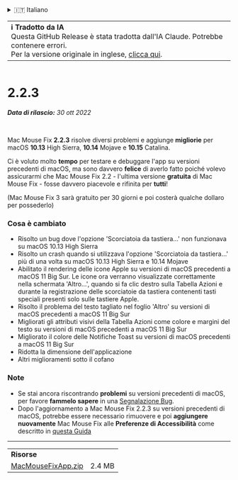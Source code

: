 <details>
<summary>🇮🇹 Italiano</summary>

[🇬🇧 English (GitHub Release)](https://github.com/noah-nuebling/mac-mouse-fix/releases/tag/2.2.3)\
[🇦🇩 Català](https://redirect.macmousefix.com/?target=mmf-release&tag=2.2.3&locale=ca)\
[🇩🇪 Deutsch](https://redirect.macmousefix.com/?target=mmf-release&tag=2.2.3&locale=de)\
[🇪🇸 Español](https://redirect.macmousefix.com/?target=mmf-release&tag=2.2.3&locale=es)\
[🇫🇷 Français](https://redirect.macmousefix.com/?target=mmf-release&tag=2.2.3&locale=fr)\
[🇮🇩 Indonesia](https://redirect.macmousefix.com/?target=mmf-release&tag=2.2.3&locale=id)\
**🇮🇹 Italiano**\
[🇭🇺 Magyar](https://redirect.macmousefix.com/?target=mmf-release&tag=2.2.3&locale=hu)\
[🇳🇱 Nederlands](https://redirect.macmousefix.com/?target=mmf-release&tag=2.2.3&locale=nl)\
[🇵🇱 Polski](https://redirect.macmousefix.com/?target=mmf-release&tag=2.2.3&locale=pl)\
[🇧🇷 Português (Brasil)](https://redirect.macmousefix.com/?target=mmf-release&tag=2.2.3&locale=pt-BR)\
[🇵🇹 Português (Portugal)](https://redirect.macmousefix.com/?target=mmf-release&tag=2.2.3&locale=pt-PT)\
[🇷🇴 Română](https://redirect.macmousefix.com/?target=mmf-release&tag=2.2.3&locale=ro)\
[🇸🇪 Svenska](https://redirect.macmousefix.com/?target=mmf-release&tag=2.2.3&locale=sv)\
[🇻🇳 Tiếng Việt](https://redirect.macmousefix.com/?target=mmf-release&tag=2.2.3&locale=vi)\
[🇹🇷 Türkçe](https://redirect.macmousefix.com/?target=mmf-release&tag=2.2.3&locale=tr)\
[🇨🇿 Čeština](https://redirect.macmousefix.com/?target=mmf-release&tag=2.2.3&locale=cs)\
[🇬🇷 Ελληνικά](https://redirect.macmousefix.com/?target=mmf-release&tag=2.2.3&locale=el)\
[🇷🇺 Русский](https://redirect.macmousefix.com/?target=mmf-release&tag=2.2.3&locale=ru)\
[🇺🇦 Українська](https://redirect.macmousefix.com/?target=mmf-release&tag=2.2.3&locale=uk)\
[🇮🇱 עברית](https://redirect.macmousefix.com/?target=mmf-release&tag=2.2.3&locale=he)\
[🇸🇦 العربية](https://redirect.macmousefix.com/?target=mmf-release&tag=2.2.3&locale=ar)\
[🇮🇳 हिन्दी](https://redirect.macmousefix.com/?target=mmf-release&tag=2.2.3&locale=hi)\
[🇹🇭 ไทย](https://redirect.macmousefix.com/?target=mmf-release&tag=2.2.3&locale=th)\
[🇨🇳 中文 (简体)](https://redirect.macmousefix.com/?target=mmf-release&tag=2.2.3&locale=zh-Hans)\
[🇨🇳 中文 (繁體)](https://redirect.macmousefix.com/?target=mmf-release&tag=2.2.3&locale=zh-Hant)\
[🇭🇰 中文（香港)](https://redirect.macmousefix.com/?target=mmf-release&tag=2.2.3&locale=zh-HK)\
[🇯🇵 日本語](https://redirect.macmousefix.com/?target=mmf-release&tag=2.2.3&locale=ja)\
[🇰🇷 한국어](https://redirect.macmousefix.com/?target=mmf-release&tag=2.2.3&locale=ko)\
[Help translate Mac Mouse Fix to different languages!](https://github.com/noah-nuebling/mac-mouse-fix/discussions/731)
</details>
<table align=><td>
<b>ℹ️ Tradotto da IA</b><br>
Questa GitHub Release è stata tradotta dall'IA Claude. Potrebbe contenere errori.<br>
Per la versione originale in inglese, <a href="https://github.com/noah-nuebling/mac-mouse-fix/releases/tag/2.2.3">clicca qui</a>.
</td></table>

<table></table>

# 2.2.3
***Data di rilascio:** 30 ott 2022*

<br>

Mac Mouse Fix **2.2.3** risolve diversi problemi e aggiunge **migliorie** per macOS **10.13** High Sierra, **10.14** Mojave e **10.15** Catalina.

Ci è voluto molto **tempo** per testare e debuggare l'app su versioni precedenti di macOS, ma sono davvero **felice** di averlo fatto poiché volevo assicurarmi che Mac Mouse Fix 2.2 - l'ultima versione **gratuita** di Mac Mouse Fix - fosse davvero piacevole e rifinita per **tutti**!

(Mac Mouse Fix 3 sarà gratuito per 30 giorni e poi costerà qualche dollaro per possederlo)

### Cosa è cambiato

- Risolto un bug dove l'opzione 'Scorciatoia da tastiera...' non funzionava su macOS 10.13 High Sierra
- Risolto un crash quando si utilizzava l'opzione 'Scorciatoia da tastiera...' più di una volta su macOS 10.13 High Sierra e 10.14 Mojave
- Abilitato il rendering delle icone Apple su versioni di macOS precedenti a macOS 11 Big Sur. Le icone ora verranno visualizzate correttamente nella schermata 'Altro...', quando si fa clic destro sulla Tabella Azioni e durante la registrazione delle scorciatoie da tastiera contenenti tasti speciali presenti solo sulle tastiere Apple.
- Risolto il problema del testo tagliato nel foglio 'Altro' su versioni di macOS precedenti a macOS 11 Big Sur
- Migliorati gli attributi visivi della Tabella Azioni come colore e margini del testo su versioni di macOS precedenti a macOS 11 Big Sur
- Migliorato il colore delle Notifiche Toast su versioni di macOS precedenti a macOS 11 Big Sur
- Ridotta la dimensione dell'applicazione
- Altri miglioramenti sotto il cofano

### Note

- Se stai ancora riscontrando **problemi** su versioni precedenti di macOS, per favore **fammelo sapere** in una [Segnalazione Bug](https://noah-nuebling.github.io/mac-mouse-fix-feedback-assistant/?type=bug-report).
- Dopo l'aggiornamento a Mac Mouse Fix 2.2.3 su versioni precedenti di macOS, potrebbe essere necessario rimuovere e poi **aggiungere nuovamente** Mac Mouse Fix alle **Preferenze di Accessibilità** come descritto in [questa Guida](https://github.com/noah-nuebling/mac-mouse-fix/discussions/101)

---

<table align="start">
<tr>
    <td colspan=2>
        <b>Risorse</b>
    </td>
</tr>
<tr>
    <td><a href="https://github.com/noah-nuebling/mac-mouse-fix/releases/download/2.2.3/MacMouseFixApp.zip">MacMouseFixApp.zip</a></td>
    <td>2.4 MB</td>
</tr>
</table>